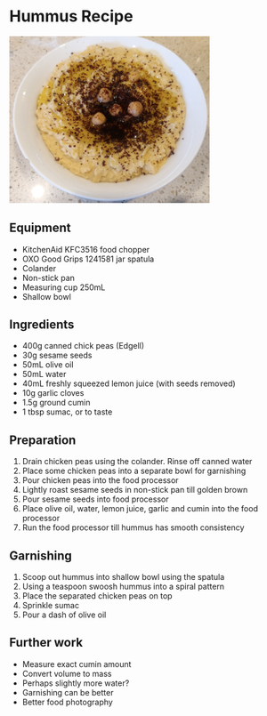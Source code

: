 # Hummus Recipe

<img src="hummus.jpg" width="360"/>

## Equipment 
- KitchenAid KFC3516 food chopper
- OXO Good Grips 1241581 jar spatula
- Colander
- Non-stick pan
- Measuring cup 250mL
- Shallow bowl 

## Ingredients
- 400g canned chick peas (Edgell)
- 30g sesame seeds
- 50mL olive oil
- 50mL water 
- 40mL freshly squeezed lemon juice (with seeds removed)
- 10g garlic cloves
- 1.5g ground cumin
- 1 tbsp sumac, or to taste 

## Preparation
1. Drain chicken peas using the colander. Rinse off canned water
2. Place some chicken peas into a separate bowl for garnishing
3. Pour chicken peas into the food processor
4. Lightly roast sesame seeds in non-stick pan till golden brown
5. Pour sesame seeds into food processor
6. Place olive oil, water, lemon juice, garlic and cumin into the food processor
7. Run the food processor till hummus has smooth consistency

## Garnishing
1. Scoop out hummus into shallow bowl using the spatula
2. Using a teaspoon swoosh hummus into a spiral pattern
3. Place the separated chicken peas on top
4. Sprinkle sumac 
5. Pour a dash of olive oil 

## Further work 
- Measure exact cumin amount
- Convert volume to mass
- Perhaps slightly more water?
- Garnishing can be better
- Better food photography